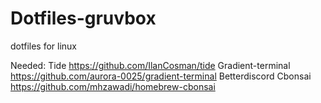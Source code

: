 # Dotfiles-gruvbox
dotfiles for linux

Needed: 
Tide
https://github.com/IlanCosman/tide
Gradient-terminal
https://github.com/aurora-0025/gradient-terminal
Betterdiscord
Cbonsai
https://github.com/mhzawadi/homebrew-cbonsai
